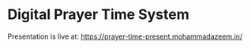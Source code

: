 # Digital Prayer Time System

Presentation is live at: https://prayer-time-present.mohammadazeem.in/
